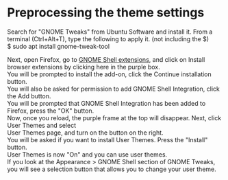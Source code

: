 # Preprocessing the theme settings
Search for "GNOME Tweaks" from Ubuntu Software and install it. From a terminal (Ctrl+Alt+T), type the following to apply it. (not including the $)  
	$ sudo apt install gnome-tweak-tool

Next, open Firefox, go to [GNOME Shell extensions](https://extensions.gnome.org/), and click on Install browser extensions by clicking here in the purple box.  
You will be prompted to install the add-on, click the Continue installation button.  
You will also be asked for permission to add GNOME Shell Integration, click the Add button.  
You will be prompted that GNOME Shell Integration has been added to Firefox, press the "OK" button.  
Now, once you reload, the purple frame at the top will disappear. Next, click User Themes and select  
User Themes page, and turn on the button on the right.  
You will be asked if you want to install User Themes. Press the "Install" button.  
User Themes is now "On" and you can use user themes.  
If you look at the Appearance > GNOME Shell section of GNOME Tweaks, you will see a selection button that allows you to change your user theme.


